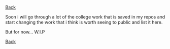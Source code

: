 [Back](./../README.md)

Soon i will go through a lot of the college work that is saved in my repos and start changing the work that i think is worth seeing to public and list it here.

But for now... W.I.P

[Back](./../README.md)

